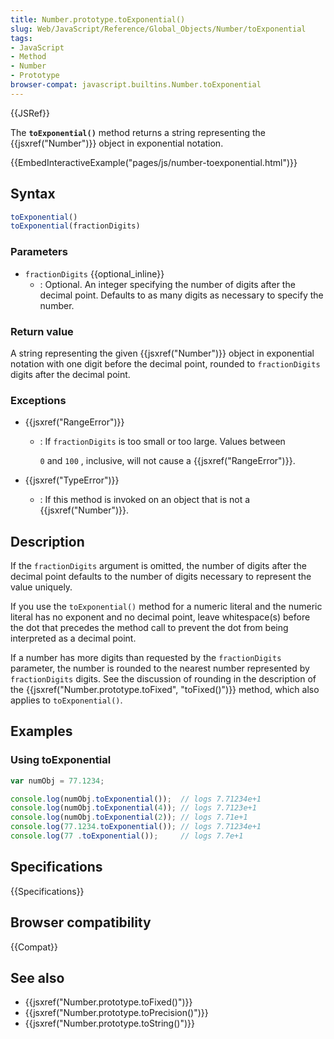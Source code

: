 ```yaml
---
title: Number.prototype.toExponential()
slug: Web/JavaScript/Reference/Global_Objects/Number/toExponential
tags:
- JavaScript
- Method
- Number
- Prototype
browser-compat: javascript.builtins.Number.toExponential
---
```

{{JSRef}}

The **`toExponential()`** method returns a string representing the
{{jsxref("Number")}} object in exponential notation.

{{EmbedInteractiveExample("pages/js/number-toexponential.html")}}

## Syntax

```js
toExponential()
toExponential(fractionDigits)
```

### Parameters

- `fractionDigits` {{optional_inline}}
  - : Optional. An integer specifying the number of digits after the decimal
    point. Defaults to as many digits as necessary to specify the number.

### Return value

A string representing the given {{jsxref("Number")}} object in
exponential notation with one digit before the decimal point, rounded to
`fractionDigits` digits after the decimal point.

### Exceptions

- {{jsxref("RangeError")}}

  - : If `fractionDigits` is too small or too large. Values between

    `0` and `100` , inclusive, will not cause a
    {{jsxref("RangeError")}}.

- {{jsxref("TypeError")}}
  - : If this method is invoked on an object that is not a
    {{jsxref("Number")}}.

## Description

If the `fractionDigits` argument is omitted, the number of digits after the
decimal point defaults to the number of digits necessary to represent the value
uniquely.

If you use the `toExponential()` method for a numeric literal and the numeric
literal has no exponent and no decimal point, leave whitespace(s) before the dot
that precedes the method call to prevent the dot from being interpreted as a
decimal point.

If a number has more digits than requested by the `fractionDigits` parameter,
the number is rounded to the nearest number represented by `fractionDigits`
digits. See the discussion of rounding in the description of the
{{jsxref("Number.prototype.toFixed",
  "toFixed()")}} method,
which also applies to `toExponential()`.

## Examples

### Using toExponential

```js
var numObj = 77.1234;

console.log(numObj.toExponential());  // logs 7.71234e+1
console.log(numObj.toExponential(4)); // logs 7.7123e+1
console.log(numObj.toExponential(2)); // logs 7.71e+1
console.log(77.1234.toExponential()); // logs 7.71234e+1
console.log(77 .toExponential());     // logs 7.7e+1
```

## Specifications

{{Specifications}}

## Browser compatibility

{{Compat}}

## See also

- {{jsxref("Number.prototype.toFixed()")}}
- {{jsxref("Number.prototype.toPrecision()")}}
- {{jsxref("Number.prototype.toString()")}}
